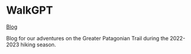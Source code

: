 # WalkGPT

[Blog](https://walkgpt.fr)

Blog for our adventures on the Greater Patagonian Trail during the 2022-2023 hiking season.
